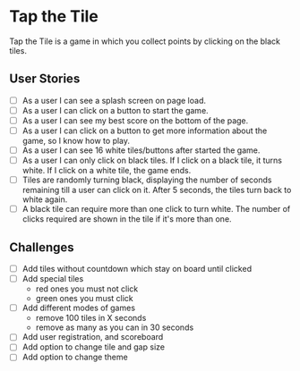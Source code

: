 # Tap the Tile

Tap the Tile is a game in which you collect points by clicking on the black tiles.

## User Stories

- [ ] As a user I can see a splash screen on page load.
- [ ] As a user I can click on a button to start the game.
- [ ] As a user I can see my best score on the bottom of the page.
- [ ] As a user I can click on a button to get more information about the game, so I know how to play.
- [ ] As a user I can see 16 white tiles/buttons after started the game.
- [ ] As a user I can only click on black tiles. If I click on a black tile, it turns white. If I click on a white tile, the game ends.
- [ ] Tiles are randomly turning black, displaying the number of seconds remaining till a user can click on it. After 5 seconds, the tiles turn back to white again.
- [ ] A black tile can require more than one click to turn white. The number of clicks required are shown in the tile if it's more than one.

## Challenges

- [ ] Add tiles without countdown which stay on board until clicked
- [ ] Add special tiles
  - red ones you must not click
  - green ones you must click
- [ ] Add different modes of games
  - remove 100 tiles in X seconds
  - remove as many as you can in 30 seconds
- [ ] Add user registration, and scoreboard
- [ ] Add option to change tile and gap size
- [ ] Add option to change theme
